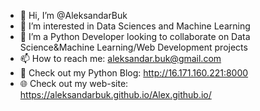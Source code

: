 - 👋 Hi, I’m @AleksandarBuk
- 👀 I’m interested in Data Sciences and Machine Learning
- 🌱 I’m a Python Developer looking to collaborate on Data Science&Machine Learning/Web Development projects
- 📫 How to reach me: aleksandar.buk@gmail.com
- 📝 Check out my Python Blog: http://16.171.160.221:8000
- 🌐 Check out my web-site: https://aleksandarbuk.github.io/Alex.github.io/

<!---
AleksandarBuk/AleksandarBuk is a ✨ special ✨ repository because its `README.md` (this file) appears on your GitHub profile.
You can click the Preview link to take a look at your changes.
--->
